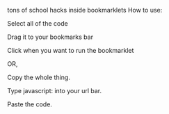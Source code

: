 tons of school hacks inside bookmarklets 
How to use:

Select all of the code

Drag it to your bookmarks bar

Click when you want to run the bookmarklet

OR,

Copy the whole thing.

Type javascript: into your url bar.

Paste the code.
